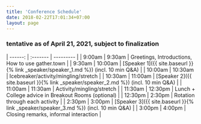 ```yaml
---
title: 'Conference Schedule'
date: 2018-02-22T17:01:34+07:00
layout: page
---
```


### tentative as of April 21, 2021, subject to finalization

| ------: | :------- | --------- |
|  9:00am |   9:30am | Greetings, Introductions, How to use gather.town   |
|  9:30am |  10:00am | [Speaker 1]({{ site.baseurl }}{% link _speaker/speaker_1.md %}) (incl. 10 min Q&A) |
| 10:00am |  10:30am | Icebreaker/activity/mingling/stretch  |
| 10:30am |  11:00am | [Speaker 2]({{ site.baseurl }}{% link _speaker/speaker_2.md %}) (incl. 10 min Q&A) |
| 11:00am |  11:30am | Activity/mingling/stretch |
| 11:30am |  12:30pm | Lunch + College advice in Breakout Rooms (optional)  |
| 12:30pm |   2:30pm | Rotation through each activity        |
|  2:30pm |   3:00pm | [Speaker 3]({{ site.baseurl }}{% link _speaker/speaker_3.md %}) (incl. 10 min Q&A) |
|  3:00pm |   4:00pm | Closing remarks, informal interaction |

